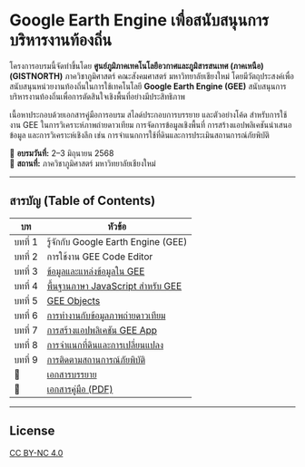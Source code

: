# Google Earth Engine เพื่อสนับสนุนการบริหารงานท้องถิ่น


โครงการอบรมนี้จัดทำขึ้นโดย **ศูนย์ภูมิภาคเทคโนโลยีอวกาศและภูมิสารสนเทศ (ภาคเหนือ) (GISTNORTH)** ภาควิชาภูมิศาสตร์ คณะสังคมศาสตร์ มหาวิทยาลัยเชียงใหม่ โดยมีวัตถุประสงค์เพื่อสนับสนุนหน่วยงานท้องถิ่นในการใช้เทคโนโลยี **Google Earth Engine (GEE)** สนับสนุนการบริหารงานท้องถิ่นเพื่อการตัดสินใจเชิงพื้นที่อย่างมีประสิทธิภาพ

เนื้อหาประกอบด้วยเอกสารคู่มือการอบรม สไลด์ประกอบการบรรยาย และตัวอย่างโค้ด สำหรับการใช้งาน GEE ในการวิเคราะห์ภาพถ่ายดาวเทียม การจัดการข้อมูลเชิงพื้นที่ การสร้างแอปพลิเคชันนำเสนอข้อมูล และการวิเคราะห์เชิงลึก เช่น การจำแนกการใช้ที่ดินและการประเมินสถานการณ์ภัยพิบัติ

📅 **อบรมวันที่:** 2–3 มิถุนายน 2568  
📍 **สถานที่:** ภาควิชาภูมิศาสตร์ มหาวิทยาลัยเชียงใหม่  

---

## สารบัญ (Table of Contents)

| บท | หัวข้อ |
|----|--------|
| บทที่ 1 | รู้จักกับ Google Earth Engine (GEE) 
| บทที่ 2 | การใช้งาน GEE Code Editor  
| บทที่ 3 | [ข้อมูลและแหล่งข้อมูลใน GEE](https://github.com/gistnorth/gistnorth_gee/blob/main/docs/gee_workshop_chapter3.md) 
| บทที่ 4 | [พื้นฐานภาษา JavaScript สำหรับ GEE](https://github.com/gistnorth/gistnorth_gee/blob/main/docs/gee_workshop_chapter4.md) 
| บทที่ 5 | [GEE Objects](https://github.com/gistnorth/gistnorth_gee/blob/main/docs/gee_workshop_chapter5.md) 
| บทที่ 6 | [การทำงานกับข้อมูลภาพถ่ายดาวเทียม](https://github.com/gistnorth/gistnorth_gee/blob/main/docs/gee_workshop_chapter6.md) 
| บทที่ 7 | [การสร้างแอปพลิเคชัน GEE App](https://github.com/gistnorth/gistnorth_gee/blob/main/docs/gee_workshop_chapter7.md) 
| บทที่ 8 | [การจำแนกที่ดินและการเปลี่ยนแปลง](https://github.com/gistnorth/gistnorth_gee/blob/main/docs/gee_workshop_chapter8.md) 
| บทที่ 9 | [การติดตามสถานการณ์ภัยพิบัติ](https://github.com/gistnorth/gistnorth_gee/blob/main/docs/gee_workshop_chapter9.md) 
| 🔗 | [เอกสารบรรยาย](https://github.com/gistnorth/gistnorth_gee/blob/main/document/gee_workshop_ppt.pdf) 
| 📄 | [เอกสารคู่มือ (PDF)](https://github.com/gistnorth/gistnorth_gee/blob/main/document/gee_workshop_doc.pdf) 

---

## License

[CC BY-NC 4.0](https://creativecommons.org/licenses/by-nc/4.0/deed.th)

